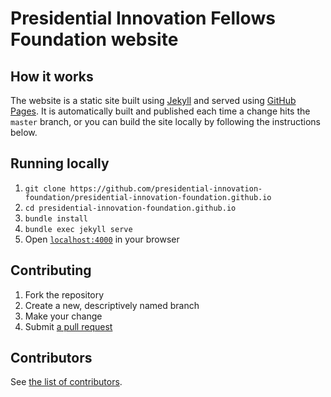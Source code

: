 # Presidential Innovation Fellows Foundation website

## How it works

The website is a static site built using [Jekyll](http://jekyllrb.com) and served using [GitHub Pages](https://pages.github.com). It is automatically built and published each time a change hits the `master` branch, or you can build the site locally by following the instructions below.

## Running locally

1. `git clone https://github.com/presidential-innovation-foundation/presidential-innovation-foundation.github.io`
2. `cd presidential-innovation-foundation.github.io`
3. `bundle install`
4. `bundle exec jekyll serve`
5. Open [`localhost:4000`](http://localhost:4000) in your browser

## Contributing

1. Fork the repository
2. Create a new, descriptively named branch
3. Make your change
4. Submit [a pull request](https://guides.github.com/introduction/flow/)

## Contributors

See [the list of contributors](https://github.com/presidential-innovation-foundation/presidential-innovation-foundation.github.io/graphs/contributors).
